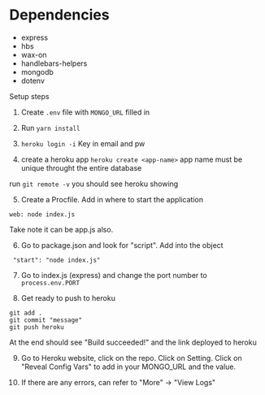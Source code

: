 # Dependencies

* express
* hbs
* wax-on
* handlebars-helpers
* mongodb
* dotenv


Setup steps
1. Create `.env` file with `MONGO_URL` filled in

2. Run `yarn install`

3. `heroku login -i` Key in email and pw 

4. create a heroku app `heroku create <app-name>`  app name must be unique throught the entire database

run `git remote -v` you should see heroku showing

5. Create a Procfile. Add in where to start the application
```
web: node index.js
```

Take note it can be app.js also. 

6. Go to package.json and look for "script". Add into the object 

```
 "start": "node index.js"
```

7. Go to index.js (express) and change the port number to `process.env.PORT`

8. Get ready to push to heroku
```
git add . 
git commit "message"
git push heroku
```

At the end should see "Build succeeded!" and the link deployed to heroku

9. Go to Heroku website, click on the repo. Click on Setting. Click on "Reveal Config Vars" to add in your MONGO_URL and the value. 

10. If there are any errors, can refer to "More" -> "View Logs"